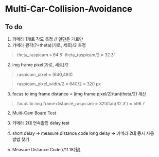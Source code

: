# Multi-Car-Collision-Avoidance


## To do

1. 카메라 1개로 각도 측정 // 일단은 가로만
  1. 카메라 광각(?=theta)(가로, 세로)/2 측정
  >theta_raspicam = 64.6'
  >theta_raspicam/2 = 32.3'
  
  2. img frame pixel(가로, 세로)/2 
  >raspicam_pixel = (640,480)
  
  >raspicam_pixel_width/2 = 640/2 = 320 px
  
  3. focus to img frame distance = (img frame pixel/2)/tan(theta/2) 계산
  >focus to img frame distance_raspicam = 320/tan(32.3') = 506.7

2. Multi-Cam Board Test

  1. 카메라 2대 연속촬영 delay test
  2. short delay -> measure distance code
       long delay -> 카메라 2대 동시 사용 방법 찾기
       
3. Measure Distance Code
  //11.18(월) 

